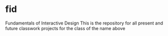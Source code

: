 # fid
Fundamentals of Interactive Design
This is the repository for all present and future classwork projects for the class of the name above
